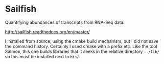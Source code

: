 Sailfish
======

Quantifying abundances of transcripts from RNA-Seq data.

<http://sailfish.readthedocs.org/en/master/>

I installed from source, using the cmake build mechanism, but I did not save
the command history.  Certainly I used cmake with a prefix etc.  Like the tool
Salmon, this one builds libraries that it seeks in the relative directory
`../lib/` so this must be installed next to `bin/`.

